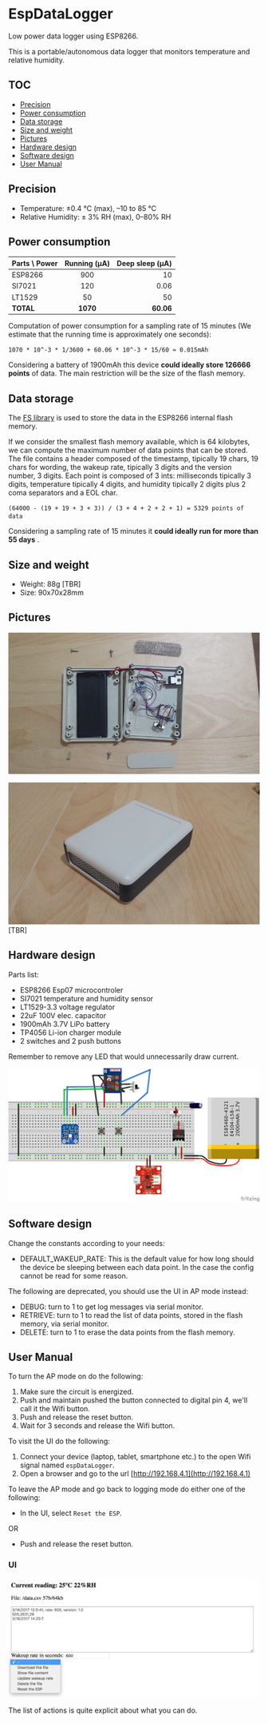 # EspDataLogger
Low power data logger using ESP8266.

This is a portable/autonomous data logger that monitors temperature and relative humidity.

## TOC

  - [Precision](#precision)
  - [Power consumption](#power-consumption)
  - [Data storage](#data-storage)
  - [Size and weight](#size-and-weight)
  - [Pictures](#pictures)
  - [Hardware design](#hardware-design)
  - [Software design](#software-design)
  - [User Manual](#user-manual)

## Precision

  - Temperature: ±0.4 °C (max), –10 to 85 °C
  - Relative Humidity: ± 3% RH (max), 0–80% RH

## Power consumption

| Parts \ Power | Running (µA)  | Deep sleep (µA)  |
| ------------- |:-------------:| ----------------:|
| ESP8266       |      900      |        10        |
| SI7021        |      120      |        0.06      |
| LT1529        |      50       |        50        |
| **TOTAL**     |    **1070**   |      **60.06**   |

Computation of power consumption for a sampling rate of 15 minutes (We estimate that the running time is approximately one seconds):
    
    1070 * 10^-3 * 1/3600 + 60.06 * 10^-3 * 15/60 ≈ 0.015mAh

Considering a battery of 1900mAh this device **could ideally store 126666 points** of data. The main restriction will be the size of the flash memory.

## Data storage

The [FS library](http://esp8266.github.io/Arduino/versions/2.0.0/doc/filesystem.html) is used to store the data in the ESP8266 internal flash memory.

If we consider the smallest flash memory available, which is 64 kilobytes, we can compute the maximum number of data points that can be stored.
The file contains a header composed of the timestamp, tipically 19 chars, 19 chars for wording, the wakeup rate, tipically 3 digits and the version number, 3 digits.
Each point is composed of 3 ints: milliseconds tipically 3 digits, temperature tipically 4 digits, and humidity tipically 2 digits plus 2 coma separators and a EOL char.

    (64000 - (19 + 19 + 3 + 3)) / (3 + 4 + 2 + 2 + 1) = 5329 points of data

Considering a sampling rate of 15 minutes it **could ideally run for more than 55 days** .


## Size and weight

  * Weight: 88g [TBR]
  * Size: 90x70x28mm

## Pictures

![Open](res/open.jpg)

![Closed](res/closed.jpg) [TBR]

## Hardware design

Parts list:

  - ESP8266 Esp07 microcontroler
  - SI7021 temperature and humidity sensor
  - LT1529-3.3 voltage regulator
  - 22uF 100V elec. capacitor
  - 1900mAh 3.7V LiPo battery
  - TP4056 Li-ion charger module
  - 2 switches and 2 push buttons

Remember to remove any LED that would unnecessarily draw current.

![Sketch](res/sketch.png)

## Software design

Change the constants according to your needs:

  - DEFAULT_WAKEUP_RATE: This is the default value for how long should the device be sleeping between each data point. In the case the config cannot be read for some reason.

The following are deprecated, you should use the UI in AP mode instead:

  - DEBUG: turn to 1 to get log messages via serial monitor.
  - RETRIEVE: turn to 1 to read the list of data points, stored in the flash memory, via serial monitor.
  - DELETE: turn to 1 to erase the data points from the flash memory.

## User Manual

To turn the AP mode on do the following:

  1. Make sure the circuit is energized.
  2. Push and maintain pushed the button connected to digital pin 4, we'll call it the Wifi button.
  3. Push and release the reset button.
  4. Wait for 3 seconds and release the Wifi button.

To visit the UI do the following:

  1. Connect your device (laptop, tablet, smartphone etc.) to the open Wifi signal named `espDataLogger`.
  2. Open a browser and go to the url [http://192.168.4.1](http://192.168.4.1)

To leave the AP mode and go back to logging mode do either one of the following:

  - In the UI, select `Reset the ESP`.

OR

  - Push and release the reset button.

### UI

![UI](res/ui.png)

The list of actions is quite explicit about what you can do.

